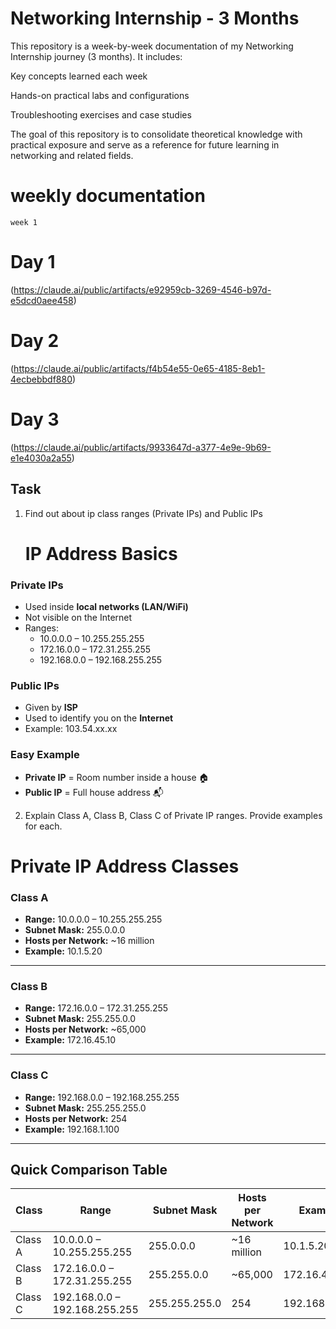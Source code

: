 
# Networking Internship - 3 Months

This repository is a week-by-week documentation of my Networking Internship journey (3 months). It includes:

Key concepts learned each week

Hands-on practical labs and configurations

Troubleshooting exercises and case studies

The goal of this repository is to consolidate theoretical knowledge with practical exposure and serve as a reference for future learning in networking and related fields.

# weekly documentation

```
week 1
```
# Day 1
(https://claude.ai/public/artifacts/e92959cb-3269-4546-b97d-e5dcd0aee458)

# Day 2
(https://claude.ai/public/artifacts/f4b54e55-0e65-4185-8eb1-4ecbebbdf880)

# Day 3
(https://claude.ai/public/artifacts/9933647d-a377-4e9e-9b69-e1e4030a2a55)

## Task

1. Find out about ip class ranges (Private IPs) and Public IPs
   # IP Address Basics

### Private IPs
- Used inside **local networks (LAN/WiFi)**  
- Not visible on the Internet  
- Ranges:  
  - 10.0.0.0 – 10.255.255.255  
  - 172.16.0.0 – 172.31.255.255  
  - 192.168.0.0 – 192.168.255.255  

### Public IPs
- Given by **ISP**  
- Used to identify you on the **Internet**  
- Example: 103.54.xx.xx  

### Easy Example
- **Private IP** = Room number inside a house 🏠  
- **Public IP** = Full house address 📬  

2. Explain Class A, Class B, Class C of Private IP ranges. Provide examples for each.
# Private IP Address Classes

### Class A
- **Range:** 10.0.0.0 – 10.255.255.255  
- **Subnet Mask:** 255.0.0.0  
- **Hosts per Network:** ~16 million  
- **Example:** 10.1.5.20  

---

### Class B
- **Range:** 172.16.0.0 – 172.31.255.255  
- **Subnet Mask:** 255.255.0.0  
- **Hosts per Network:** ~65,000  
- **Example:** 172.16.45.10  

---

### Class C
- **Range:** 192.168.0.0 – 192.168.255.255  
- **Subnet Mask:** 255.255.255.0  
- **Hosts per Network:** 254  
- **Example:** 192.168.1.100  

---

## Quick Comparison Table

| Class   | Range                              | Subnet Mask      | Hosts per Network | Example        |
|---------|------------------------------------|------------------|------------------|----------------|
| Class A | 10.0.0.0 – 10.255.255.255          | 255.0.0.0        | ~16 million      | 10.1.5.20      |
| Class B | 172.16.0.0 – 172.31.255.255        | 255.255.0.0      | ~65,000          | 172.16.45.10   |
| Class C | 192.168.0.0 – 192.168.255.255      | 255.255.255.0    | 254              | 192.168.1.100  |




